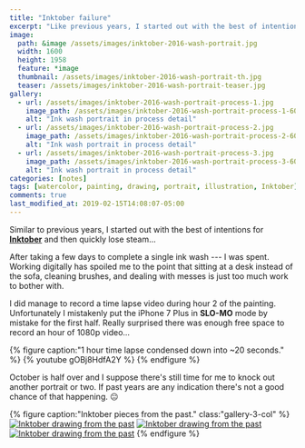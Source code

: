 ```yaml
---
title: "Inktober failure"
excerpt: "Like previous years, I started out with the best of intentions for Inktober and then quickly lost steam..."
image: 
  path: &image /assets/images/inktober-2016-wash-portrait.jpg
  width: 1600
  height: 1958
  feature: *image
  thumbnail: /assets/images/inktober-2016-wash-portrait-th.jpg
  teaser: /assets/images/inktober-2016-wash-portrait-teaser.jpg
gallery:
  - url: /assets/images/inktober-2016-wash-portrait-process-1.jpg
    image_path: /assets/images/inktober-2016-wash-portrait-process-1-600.jpg
    alt: "Ink wash portrait in process detail"
  - url: /assets/images/inktober-2016-wash-portrait-process-2.jpg
    image_path: /assets/images/inktober-2016-wash-portrait-process-2-600.jpg
    alt: "Ink wash portrait in process detail"
  - url: /assets/images/inktober-2016-wash-portrait-process-3.jpg
    image_path: /assets/images/inktober-2016-wash-portrait-process-3-600.jpg
    alt: "Ink wash portrait in process detail"
categories: [notes]
tags: [watercolor, painting, drawing, portrait, illustration, Inktober]
comments: true
last_modified_at: 2019-02-15T14:08:07-05:00
---
```


Similar to previous years, I started out with the best of intentions for [**Inktober**](http://mrjakeparker.com/inktober) and then quickly lose steam...

After taking a few days to complete a single ink wash --- I was spent. Working digitally has spoiled me to the point that sitting at a desk instead of the sofa, cleaning brushes, and dealing with messes is just too much work to bother with.

I did manage to record a time lapse video during hour 2 of the painting. Unfortunately I mistakenly put the iPhone 7 Plus in **SLO-MO** mode by mistake for the first half. Really surprised there was enough free space to record an hour of 1080p video...

{% figure caption:"1 hour time lapse condensed down into ~20 seconds." %}
{% youtube gOBj8HdfA2Y %}
{% endfigure %}

October is half over and I suppose there's still time for me to knock out another portrait or two. If past years are any indication there's not a good chance of that happening. :neutral_face:

{% figure caption:"Inktober pieces from the past." class:"gallery-3-col" %}
[![Inktober drawing from the past](/assets/images/inktober-past-1-600.jpg)](/assets/images/inktober-past-1.jpg)
[![Inktober drawing from the past](/assets/images/inktober-past-2-600.jpg)](/assets/images/inktober-past-2.jpg)
[![Inktober drawing from the past](/assets/images/inktober-past-3-600.jpg)](/assets/images/inktober-past-3.jpg)
{% endfigure %}
